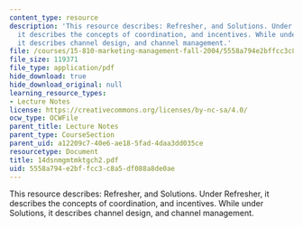 ```yaml
---
content_type: resource
description: 'This resource describes: Refresher, and Solutions. Under Refresher,
  it describes the concepts of coordination, and incentives. While under Solutions,
  it describes channel design, and channel management.'
file: /courses/15-810-marketing-management-fall-2004/5558a794e2bffcc3c8a5df088a8de0ae_14dsnmgmtmktgch2.pdf
file_size: 119371
file_type: application/pdf
hide_download: true
hide_download_original: null
learning_resource_types:
- Lecture Notes
license: https://creativecommons.org/licenses/by-nc-sa/4.0/
ocw_type: OCWFile
parent_title: Lecture Notes
parent_type: CourseSection
parent_uid: a12209c7-40e6-ae18-5fad-4daa3dd035ce
resourcetype: Document
title: 14dsnmgmtmktgch2.pdf
uid: 5558a794-e2bf-fcc3-c8a5-df088a8de0ae
---
```

This resource describes: Refresher, and Solutions. Under Refresher, it describes the concepts of coordination, and incentives. While under Solutions, it describes channel design, and channel management.
